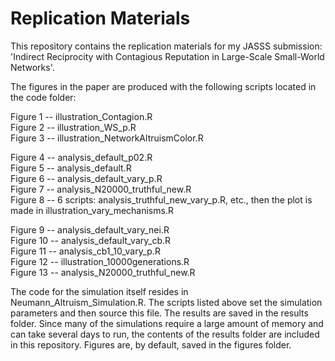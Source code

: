 # Replication Materials
This repository contains the replication materials for my JASSS submission: 'Indirect Reciprocity with Contagious Reputation in Large-Scale Small-World Networks'.

The figures in the paper are produced with the following scripts located in the code folder:

Figure 1  -- illustration_Contagion.R  
Figure 2  -- illustration_WS_p.R  
Figure 3  -- illustration_NetworkAltruismColor.R  

Figure 4  -- analysis_default_p02.R  
Figure 5  -- analysis_default.R  
Figure 6  -- analysis_default_vary_p.R  
Figure 7  -- analysis_N20000_truthful_new.R  
Figure 8  -- 6 scripts: analysis_truthful_new_vary_p.R, etc., then the plot is made in illustration_vary_mechanisms.R  

Figure 9  -- analysis_default_vary_nei.R  
Figure 10 -- analysis_default_vary_cb.R  
Figure 11 -- analysis_cb1_10_vary_p.R  
Figure 12 -- illustration_10000generations.R  
Figure 13 -- analysis_N20000_truthful_new.R  

The code for the simulation itself resides in Neumann_Altruism_Simulation.R. The scripts listed above set the simulation parameters and then source this file. The results are saved in the results folder. Since many of the simulations require a large amount of memory and can take several days to run, the contents of the results folder are included in this repository. Figures are, by default, saved in the figures folder.
